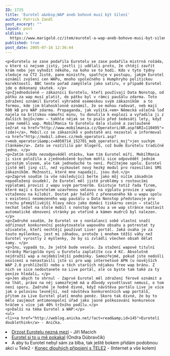 ```yaml
---
ID: 1725
title: 'Eurotel a&nbsp;WAP aneb bohové musí být šílení'
author: Patrick Zandl
post_excerpt: ""
layout: post
oldlink: >
  https://www.marigold.cz/item/eurotel-a-wap-aneb-bohove-musi-byt-sileni
published: true
post_date: 2005-07-16 12:36:44
---
```

	<p>Eurotelu se zase podařila Eurotelu se zase podařila mistrná rošáda, u které si nejsem jistý, jestli ji udělali proto, že chtějí zavřít krám nebo jen vyhodit někoho, na koho se to hodí. Kdo v tyto týdny sleduje na ČT2 Jistě, pane ministře, spatřuje v postupu, jakým Eurotel oznámil zvýšení cen WAPu, mnoho společného s Humphryho politickou korektností. BBC tento pořad zamýšlela jako satiru, v případě Eurotel jde o dokonaný skutek. </p>
	<p>Zjednodušeně – zákazníci Eurotelu, kteří používají Data Nonstop, od pátku za wap musí platit, do pátku byl v rámci paušálu zdarma. Toto zdražení oznámil Eurotel výhradně esemeskou svým zákazníkům  a to formou, kde jim blahosklonně oznámil, že se mohou radovat, neb mají 500 kB pro WAP zdarma. Propaganda, jak vyšitá.<em> Německá válečná loď najela na britskou námořní minu, tu donutila k explozi a vyřadila ji z dalších bojů</em> – takhle nějak se to psalo před šedesáti lety, když jsme neměli wap. MobilMania to Eurotelu dala slušně a zaslouženě sežrat <a href="http://www.mobilmania.cz/Operatori/AR.asp?ARI=110495">(zde)</a>, Mobil.cz se zákazníků v podstatě ani nezastal a informoval <a href="http://mobil.idnes.cz/mob_operatori.asp?r=mob_operatori&amp;c=A050714_152701_mob_operatori_msj">jen suchým článkem</a>. Zato se rozčílilo pár blogerů, což bude Eurotelu tradičně jedno. </p>
	<p>Zatím nikdo nezodpověděl otázku, kam tím Eurotel míří. MobilMania ji sice položila a zjednodušeně bychom mohli sice odpovědět jedním sprostým slovem, ale tak jednoduché to není. Počítejme spolu. Eurotel jistě měl jiný cíl, než vyzkoušet nový hezký modul pro rozesílání SMS zákazníkům. Možnosti, které mne napadají, jsou dvě.</p>
	<p>Zaprvé soudím (a vše následující berte jako můj ničím zásadním nepodložený úsudek), že Eurotel měl jisté problémy s rostoucími výplatami provizí z wapu svým partnerům. Existuje totiž řada firem, které mají s Eurotelem uzavřenou smlouvu na výplatu provize z wapu vztaženou na kilobit. Dostat pár haléřů z přeneseného kb u wapu spolu s existencí neomezeného wap paušálu u Data Nonstop představuje pro trochu přemýšlivější hlavy něco jako domácí tiskárnu cenin – stačilo nechat ležet na stole mobil s nonstop kartou a ve wap stránce nastavit automatické obnovení stránky po vteřině a kámen mudrců byl nalezen.</p>
	<p>Zadruhé soudím, že Eurotel se s nonšalancí sobě vlastní snaží odříznout konkurenční poskytovatele wapového obsahu a potrestat ty uživatele, kteří nechtějí používat Live! portál. Jaká úvaha je za touto myšlenkou, jest mi záhadou, protože i mnohem těžší váhy než Eurotel vyrostly z myšlenky, že by si zvládli všechen obsah dělat samy. </p>
	<p>Inu, vypadá to, že ještě bude veselo. Za stažení wapové titulní stránky Marigolda nyní u Eurotelu zaplatíte cca 4 Kč. Absolutně nejdražší wap a nejdebilnější podmínky. Samozřejmě, pokud jste nedošli osvícení a nenastavili jste si pro wap internetové APN (u novějších WAP 2.0 prohlížečů) nebo u těch starších nějakou free wap bránu. Z nich se sice nedostanete na Live portál, ale co byste tam také za ty peníze hledali… </p>
	<p>Jen abych to shrnul - Zaprvé Eurotel měl zdražení férově oznámit a ne lhát, právo na něj samozřejmě má a důvody vysvětlovat nemusí, o tom není sporu. Zadruhé je hodně divné, když návštěva portálu Live je více jak o polovinu levnější, než návštěva konkurenčních wap portálů, přitom za Live Eurotel platí mnoho peněz. Skoro tak divné, že by to mělo zaujmout antimonopolní úřad jako jasné poškozování konkurence hráčem s více jak 40% tržního podílu.</p>
	<p>Další na téma Eurotel a WAP:</p>
	<ul>
	<li><a href="http://weblog.anicka.net/?act=read&amp;id=145">Eurotelí doublethink</a> - Anička.
</li>
	<li><a href="http://blog.macich.net/1121324917-drzost-eurotelu-nezna-mezi.html">Drzost Eurotelu nezná mezí</a> - Jiří Macich
</li>
	<li><a href="http://blog.dubr.net/clanek/eurotel-si-to-u-me-pokakal.htm">Eurotel si to u mě pokakal</a> (Ondra Dúbravčík)
</li>
	<li>A aby tu Eurotel nebyl sám za blba, tak ještě bokem přidám podobnou akci u Tele2 - <a href="http://suplik.petnik.cz/konec-dlouhych-pripojeni-s-tele2-qxxq392.html">Konec dlouhých připojení s TELE2</a> - (Internet a vše kolem)</li>
</ul>